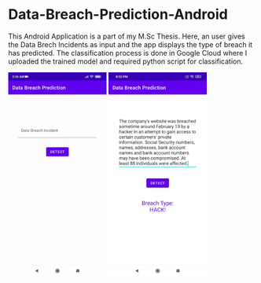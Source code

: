 # Data-Breach-Prediction-Android
This Android Application is a part of my M.Sc Thesis. Here, an user gives the Data Brech Incidents as input and the app displays the type of breach it has predicted. The classification process is done in Google Cloud where I uploaded the trained model and required python script for classification.

<img src="screenshots/gif1.gif" width="200"/>  <img src="screenshots/screenshot1.jpeg" width="200"/>
